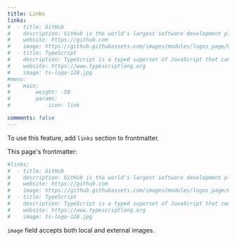 ```yaml
---
title: Links
links:
#  - title: GitHub
#    description: GitHub is the world's largest software development platform.
#    website: https://github.com
#    image: https://github.githubassets.com/images/modules/logos_page/GitHub-Mark.png
#  - title: TypeScript
#    description: TypeScript is a typed superset of JavaScript that compiles to plain JavaScript.
#    website: https://www.typescriptlang.org
#    image: ts-logo-128.jpg
#menu:
#    main: 
#        weight: -50
#        params:
#            icon: link

comments: false
---
```


To use this feature, add `links` section to frontmatter.

This page's frontmatter:

```yaml
#links:
#  - title: GitHub
#    description: GitHub is the world's largest software development platform.
#    website: https://github.com
#    image: https://github.githubassets.com/images/modules/logos_page/GitHub-Mark.png
#  - title: TypeScript
#    description: TypeScript is a typed superset of JavaScript that compiles to plain JavaScript.
#    website: https://www.typescriptlang.org
#    image: ts-logo-128.jpg
```

`image` field accepts both local and external images.